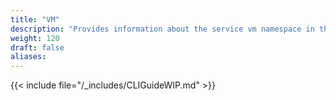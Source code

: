 ```yaml
---
title: "VM"
description: "Provides information about the service vm namespace in the TrueNAS CLI. Includes command syntax and common commands."
weight: 120
draft: false
aliases:
---
```


{{< include file="/_includes/CLIGuideWIP.md" >}}
